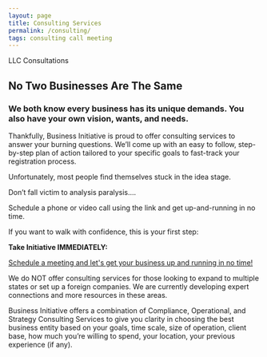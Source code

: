 ```yaml
---
layout: page
title: Consulting Services
permalink: /consulting/
tags: consulting call meeting 
---
```


LLC Consultations 

## No Two Businesses Are The Same

### We both know every business has its unique demands. You also have your own vision, wants, and needs. 

Thankfully, Business Initiative is proud to offer consulting services to answer your burning questions. We’ll come up with an easy to follow, step-by-step plan of action tailored to your specific goals to fast-track your registration process. 

Unfortunately, most people find themselves stuck in the idea stage. 

Don’t fall victim to analysis paralysis….

Schedule a phone or video call using the link and get up-and-running in no time.

If you want to walk with confidence, this is your first step:

**Take Initiative IMMEDIATELY:** <!-- Calendly link widget begin -->
<link href="https://assets.calendly.com/assets/external/widget.css" rel="stylesheet">
<script src="https://assets.calendly.com/assets/external/widget.js" type="text/javascript" async></script>
<a href="" onclick="Calendly.initPopupWidget({url: 'https://calendly.com/businessinitiative/30-minute-consultation-call'});return false;"> Schedule a meeting and let's get your business up and running in no time!</a>
<!-- Calendly link widget end -->

We do NOT offer consulting services for those looking to expand to multiple states or set up a foreign companies. We are currently developing expert connections and more resources in these areas. 

Business Initiative offers a combination of Compliance, Operational, and Strategy Consulting Services to give you clarity in choosing the best business entity based on your goals, time scale, size of operation, client base, how much you’re willing to spend, your location, your previous experience (if any). 
